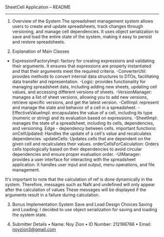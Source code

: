 SheetCell Application – README
________________________________________
1. Overview of the System
The spreadsheet management system allows users to create and update spreadsheets, track changes through versioning, and manage cell dependencies. It uses object serialization to save and load the entire state of the system, making it easy to persist and restore spreadsheets.

3. Explanation of Main Classes
- ExpressionFactoryImpl: factory for creating expressions and validating their arguments. It ensures that expressions are properly instantiated and that their arguments meet the required criteria.
-ConverterUtil: provides methods to convert internal data structures to DTOs, facilitating data transfer and representation.
-Logic: provides functionality for managing spreadsheet data, including adding new sheets, updating cell values, and accessing different versions of sheets.
-VersionManager: manages a list of sheet versions, allowing you to add new versions, retrieve specific versions, and get the latest version.
-CellImpl: represent and manage the state and behavior of a cell in a spreadsheet.
-EffectiveValueImpl: encapsulates the value of a cell, including its type (numeric or string) and its evaluation based on expressions.
-SheetImpl: manages the state of a spreadsheet, including its cells, dependencies, and versioning. Edge - dependency between cells.
important functions: 
onCellUpdated: Handles the update of a cell's value and recalculates dependencies.
updateCells: Updates cells that are dependent on the given cell and recalculates their values.
orderCellsForCalculation: Orders cells topologically based on their dependencies to avoid circular dependencies and ensure proper evaluation order.
-UIManager: provides a user interface for interacting with the spreadsheet application. It handles user input and output, menu operations, and file management.

It's important to note that the calculation of ref is done dynamically in the system. Therefore, messages such as NaN and undefined will only appear after the calculation of values
These messages will be displayed if the arguments result in a failure during calculation.

3. Bonus Implementation
 System Save and Load Design Choices Saving and Loading: I decided to use object serialization for saving and loading the system state.
 
4. Submitter Details
•	Name: Noy Zion
•	ID Number: 212198766
•	Email: noyzion3@gmail.com


